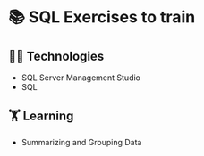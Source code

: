 # 📚 SQL Exercises to train

## 👨‍💻 Technologies

- SQL Server Management Studio
- SQL

## 🏋️ Learning

- Summarizing and Grouping Data
